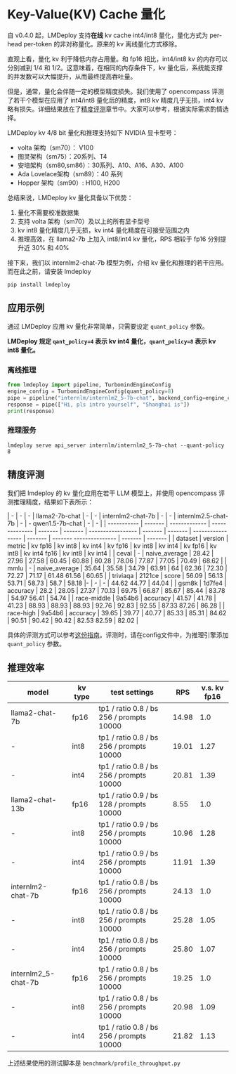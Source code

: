 # Key-Value(KV) Cache 量化

自 v0.4.0 起，LMDeploy 支持**在线** kv cache int4/int8 量化，量化方式为 per-head per-token 的非对称量化。原来的 kv 离线量化方式移除。

直观上看，量化 kv 利于降低内存占用量。和 fp16 相比，int4/int8 kv 的内存可以分别减到 1/4 和 1/2。这意味着，在相同的内存条件下，kv 量化后，系统能支撑的并发数可以大幅提升，从而最终提高吞吐量。

但是，通常，量化会伴随一定的模型精度损失。我们使用了 opencompass 评测了若干个模型在应用了 int4/int8 量化后的精度，int8 kv 精度几乎无损，int4 kv 略有损失。详细结果放在了[精度评测](#精度评测)章节中。大家可以参考，根据实际需求酌情选择。

LMDeploy kv 4/8 bit 量化和推理支持如下 NVIDIA 显卡型号：

- volta 架构（sm70）： V100
- 图灵架构（sm75）：20系列、T4
- 安培架构（sm80,sm86）：30系列、A10、A16、A30、A100
- Ada Lovelace架构（sm89）：40 系列
- Hopper 架构（sm90）: H100, H200

总结来说，LMDeploy kv 量化具备以下优势：

1. 量化不需要校准数据集
2. 支持 volta 架构（sm70）及以上的所有显卡型号
3. kv int8 量化精度几乎无损，kv int4 量化精度在可接受范围之内
4. 推理高效，在 llama2-7b 上加入 int8/int4 kv 量化，RPS 相较于 fp16 分别提升近 30% 和 40%

接下来，我们以 internlm2-chat-7b 模型为例，介绍 kv 量化和推理的若干应用。而在此之前，请安装 lmdeploy

```shell
pip install lmdeploy
```

## 应用示例

通过 LMDeploy 应用 kv 量化非常简单，只需要设定 `quant_policy` 参数。

**LMDeploy 规定 `qant_policy=4` 表示 kv int4 量化，`quant_policy=8` 表示 kv int8 量化。**

### 离线推理

```python
from lmdeploy import pipeline, TurbomindEngineConfig
engine_config = TurbomindEngineConfig(quant_policy=8)
pipe = pipeline("internlm/internlm2_5-7b-chat", backend_config=engine_config)
response = pipe(["Hi, pls intro yourself", "Shanghai is"])
print(response)
```

### 推理服务

```shell
lmdeploy serve api_server internlm/internlm2_5-7b-chat --quant-policy 8
```

## 精度评测

我们把 lmdeploy 的 kv 量化应用在若干 LLM 模型上，并使用 opencompass 评测推理精度，结果如下表所示：

| -           | -       | -             | llama2-7b-chat | -       | -       | internlm2-chat-7b | -       | -       | internlm2.5-chat-7b | -       | -      qwen1.5-7b-chat | -       | -       |
| ----------- | ------- | ------------- | -------------- | ------- | ------- | ----------------- | ------- | ------- |  ----------------- | ------- | ------- --------------- | ------- | ------- |
| dataset     | version | metric        | kv fp16        | kv int8 | kv int4 | kv fp16           | kv int8 | kv int4 | kv fp16           | kv int8 | kv int4 fp16            | kv int8 | kv int4 |
| ceval       | -       | naive_average | 28.42          | 27.96   | 27.58   | 60.45             | 60.88   | 60.28   |  78.06             | 77.87   |   77.05           | 70.49   | 68.62   |
| mmlu        | -       | naive_average | 35.64          | 35.58   | 34.79   | 63.91             | 64      | 62.36   | 72.30           | 72.27      | 71.17   | 61.48          61.56   | 60.65   |
| triviaqa    | 2121ce  | score         | 56.09          | 56.13   | 53.71   | 58.73             | 58.7    | 58.18   |-           | -   | -   | 44.62         44.77   | 44.04   |
| gsm8k       | 1d7fe4  | accuracy      | 28.2           | 28.05   | 27.37   | 70.13             | 69.75   | 66.87   | 85.67          | 85.44   | 83.78   | 54.97     56.41   | 54.74   |
| race-middle | 9a54b6  | accuracy      | 41.57          | 41.78   | 41.23   | 88.93             | 88.93   | 88.93   | 92.76           | 92.83   | 92.55   | 87.33         87.26   | 86.28   |
| race-high   | 9a54b6  | accuracy      | 39.65          | 39.77   | 40.77   | 85.33             | 85.31   | 84.62   | 90.51           | 90.42   | 90.42   | 82.53        82.59   | 82.02   |

具体的评测方式可以参考[这份指南](../benchmark/evaluate_with_opencompass.md)。评测时，请在config文件中，为推理引擎添加 `quant_policy` 参数。

## 推理效率

| model               | kv type | test settings                            | RPS   | v.s. kv fp16 |
| ------------------- | ------- | ---------------------------------------- | ----- | ------------ |
| llama2-chat-7b      | fp16    | tp1 / ratio 0.8 / bs 256 / prompts 10000 | 14.98 | 1.0          |
| -                   | int8    | tp1 / ratio 0.8 / bs 256 / prompts 10000 | 19.01 | 1.27         |
| -                   | int4    | tp1 / ratio 0.8 / bs 256 / prompts 10000 | 20.81 | 1.39         |
| llama2-chat-13b     | fp16    | tp1 / ratio 0.9 / bs 128 / prompts 10000 | 8.55  | 1.0          |
| -                   | int8    | tp1 / ratio 0.9 / bs 256 / prompts 10000 | 10.96 | 1.28         |
| -                   | int4    | tp1 / ratio 0.9 / bs 256 / prompts 10000 | 11.91 | 1.39         |
| internlm2-chat-7b   | fp16    | tp1 / ratio 0.8 / bs 256 / prompts 10000 | 24.13 | 1.0          |
| -                   | int8    | tp1 / ratio 0.8 / bs 256 / prompts 10000 | 25.28 | 1.05         |
| -                   | int4    | tp1 / ratio 0.8 / bs 256 / prompts 10000 | 25.80 | 1.07         |
| internlm2_5-chat-7b | fp16    | tp1 / ratio 0.8 / bs 256 / prompts 10000 | 19.25 | 1.0          |
| -                   | int8    | tp1 / ratio 0.8 / bs 256 / prompts 10000 | 20.98 | 1.09         |
| -                   | int4    | tp1 / ratio 0.8 / bs 256 / prompts 10000 | 21.82 | 1.13         |

上述结果使用的测试脚本是 `benchmark/profile_throughput.py`

